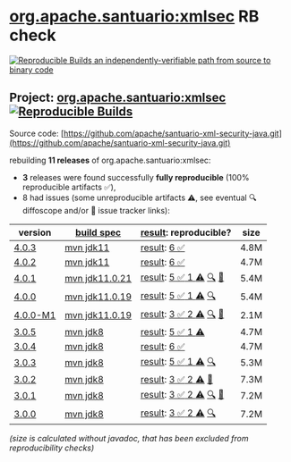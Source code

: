 [org.apache.santuario:xmlsec](https://central.sonatype.com/artifact/org.apache.santuario/xmlsec/versions) RB check
=======

[![Reproducible Builds](https://reproducible-builds.org/images/logos/rb.svg) an independently-verifiable path from source to binary code](https://reproducible-builds.org/)

## Project: [org.apache.santuario:xmlsec](https://central.sonatype.com/artifact/org.apache.santuario/xmlsec/versions) [![Reproducible Builds](https://img.shields.io/endpoint?url=https://raw.githubusercontent.com/jvm-repo-rebuild/reproducible-central/master/content/org/apache/santuario/xmlsec/badge.json)](https://github.com/jvm-repo-rebuild/reproducible-central/blob/master/content/org/apache/santuario/xmlsec/README.md)

Source code: [https://github.com/apache/santuario-xml-security-java.git](https://github.com/apache/santuario-xml-security-java.git)

rebuilding **11 releases** of org.apache.santuario:xmlsec:
- **3** releases were found successfully **fully reproducible** (100% reproducible artifacts :white_check_mark:),
- 8 had issues (some unreproducible artifacts :warning:, see eventual :mag: diffoscope and/or :memo: issue tracker links):

| version | [build spec](/BUILDSPEC.md) | [result](https://reproducible-builds.org/docs/jvm/): reproducible? | size |
| -- | --------- | ------ | -- |
| [4.0.3](https://central.sonatype.com/artifact/org.apache.santuario/xmlsec/4.0.3/pom) | [mvn jdk11](xmlsec-4.0.3.buildspec) | [result](xmlsec-4.0.3.buildinfo): [6 :white_check_mark: ](xmlsec-4.0.3.buildcompare) | 4.8M |
| [4.0.2](https://central.sonatype.com/artifact/org.apache.santuario/xmlsec/4.0.2/pom) | [mvn jdk11](xmlsec-4.0.2.buildspec) | [result](xmlsec-4.0.2.buildinfo): [6 :white_check_mark: ](xmlsec-4.0.2.buildcompare) | 4.7M |
| [4.0.1](https://central.sonatype.com/artifact/org.apache.santuario/xmlsec/4.0.1/pom) | [mvn jdk11.0.21](xmlsec-4.0.1.buildspec) | [result](xmlsec-4.0.1.buildinfo): [5 :white_check_mark:  1 :warning:](xmlsec-4.0.1.buildcompare) [:mag:](xmlsec-4.0.1.diffoscope) [:memo:](https://github.com/apache/santuario-xml-security-java/pull/248) | 5.4M |
| [4.0.0](https://central.sonatype.com/artifact/org.apache.santuario/xmlsec/4.0.0/pom) | [mvn jdk11.0.19](xmlsec-4.0.0.buildspec) | [result](xmlsec-4.0.0.buildinfo): [5 :white_check_mark:  1 :warning:](xmlsec-4.0.0.buildcompare) [:mag:](xmlsec-4.0.0.diffoscope) | 5.4M |
| [4.0.0-M1](https://central.sonatype.com/artifact/org.apache.santuario/xmlsec/4.0.0-M1/pom) | [mvn jdk11.0.19](xmlsec-4.0.0-M1.buildspec) | [result](xmlsec-4.0.0-M1.buildinfo): [3 :white_check_mark:  2 :warning:](xmlsec-4.0.0-M1.buildcompare) [:mag:](xmlsec-4.0.0-M1.diffoscope) [:memo:](https://github.com/apache/santuario-xml-security-java/pull/77) | 2.1M |
| [3.0.5](https://central.sonatype.com/artifact/org.apache.santuario/xmlsec/3.0.5/pom) | [mvn jdk8](xmlsec-3.0.5.buildspec) | [result](xmlsec-3.0.5.buildinfo): [5 :white_check_mark:  1 :warning:](xmlsec-3.0.5.buildcompare) | 4.7M |
| [3.0.4](https://central.sonatype.com/artifact/org.apache.santuario/xmlsec/3.0.4/pom) | [mvn jdk8](xmlsec-3.0.4.buildspec) | [result](xmlsec-3.0.4.buildinfo): [6 :white_check_mark: ](xmlsec-3.0.4.buildcompare) | 4.7M |
| [3.0.3](https://central.sonatype.com/artifact/org.apache.santuario/xmlsec/3.0.3/pom) | [mvn jdk8](xmlsec-3.0.3.buildspec) | [result](xmlsec-3.0.3.buildinfo): [5 :white_check_mark:  1 :warning:](xmlsec-3.0.3.buildcompare) [:mag:](xmlsec-3.0.3.diffoscope) | 5.3M |
| [3.0.2](https://central.sonatype.com/artifact/org.apache.santuario/xmlsec/3.0.2/pom) | [mvn jdk8](xmlsec-3.0.2.buildspec) | [result](xmlsec-3.0.2.buildinfo): [3 :white_check_mark:  2 :warning:](xmlsec-3.0.2.buildcompare) [:memo:](https://github.com/apache/santuario-xml-security-java/pull/77) | 7.3M |
| [3.0.1](https://central.sonatype.com/artifact/org.apache.santuario/xmlsec/3.0.1/pom) | [mvn jdk8](xmlsec-3.0.1.buildspec) | [result](xmlsec-3.0.1.buildinfo): [3 :white_check_mark:  2 :warning:](xmlsec-3.0.1.buildcompare) [:mag:](xmlsec-3.0.1.diffoscope) [:memo:](https://github.com/apache/santuario-xml-security-java/pull/77) | 7.2M |
| [3.0.0](https://central.sonatype.com/artifact/org.apache.santuario/xmlsec/3.0.0/pom) | [mvn jdk8](xmlsec-3.0.0.buildspec) | [result](xmlsec-3.0.0.buildinfo): [3 :white_check_mark:  2 :warning:](xmlsec-3.0.0.buildcompare) [:mag:](xmlsec-3.0.0.diffoscope) | 7.2M |

<i>(size is calculated without javadoc, that has been excluded from reproducibility checks)</i>
